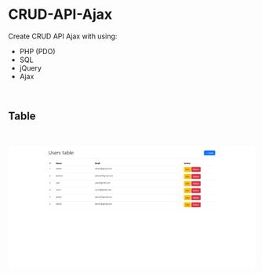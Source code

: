 # CRUD-API-Ajax

Create CRUD API Ajax with using:

- PHP (PDO)
- SQL
- jQuery
- Ajax

<br>

## Table
<br>

![alt text](img/table.png)

<br>
